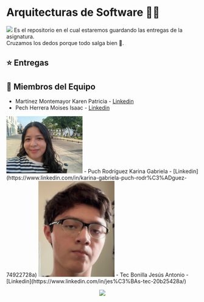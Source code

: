 # Arquitecturas de Software 👨‍💻
<img src="https://i.pinimg.com/originals/ca/26/2e/ca262e0354eea311c41134c3e4bc3bc2.gif">
Es el repositorio en el cual estaremos guardando las entregas de la asignatura. <br>
Cruzamos los dedos porque todo salga bien 🤞.

## ⭐️ Entregas

## 🌟 Miembros del Equipo
- Martínez Montemayor Karen Patricia - [Linkedin](https://www.linkedin.com/in/karen-patricia-martinez-montemayor-92b43828a/?utm_source=share&utm_campaign=share_via&utm_content=profile&utm_medium=android_app)
- Pech Herrera Moises Isaac - [Linkedin](https://www.linkedin.com/in/moises-isaac-pech-herrera-994946206/)

<img src="/Equipo/KarinaPuch.jpg" width="200">
- Puch Rodríguez Karina Gabriela - [Linkedin](https://www.linkedin.com/in/karina-gabriela-puch-rodr%C3%ADguez-74922728a)

  <img src="/Equipo/JesusTec.jpg" width="200">
- Tec Bonilla Jesús Antonio - [Linkedin](https://www.linkedin.com/in/jes%C3%BAs-tec-20b25428a/)

<p align="center">
<img src="https://i.pinimg.com/originals/8c/c1/5a/8cc15aae15c0316096eb281f558f4e1b.gif" width="300">
</p>

